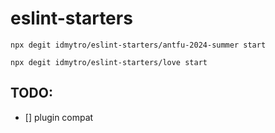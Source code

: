 # eslint-starters

```
npx degit idmytro/eslint-starters/antfu-2024-summer start
```

```
npx degit idmytro/eslint-starters/love start
```

## TODO:

- [] plugin compat
